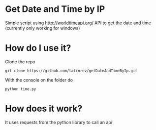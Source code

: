 # Get Date and Time by IP
Simple script using http://worldtimeapi.org/ API to get the date and time (currently only working for windows)

# How do I use it?

Clone the repo 

```git clone https://github.com/latinrev/getDateAndTimeByIp.git```

With the console on the folder do

``` python time.py ```

# How does it work?
It uses requests from the python library to call an api


